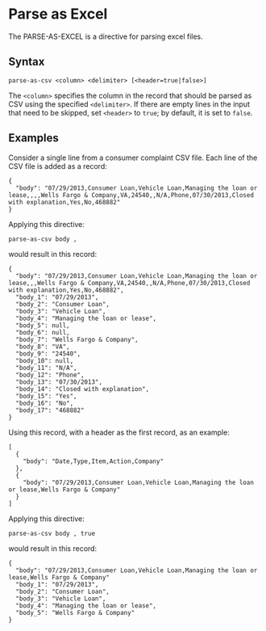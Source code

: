 # Parse as Excel

The PARSE-AS-EXCEL is a directive for parsing excel files.


## Syntax
```
parse-as-csv <column> <delimiter> [<header=true|false>]
```

The `<column>` specifies the column in the record that should be parsed as CSV using
the specified `<delimiter>`. If there are empty lines in the input that need to be
skipped, set `<header>` to `true`; by default, it is set to `false`.


## Examples

Consider a single line from a consumer complaint CSV file. Each line of the CSV file is added as a record:
```
{
  "body": "07/29/2013,Consumer Loan,Vehicle Loan,Managing the loan or lease,,,,Wells Fargo & Company,VA,24540,,N/A,Phone,07/30/2013,Closed with explanation,Yes,No,468882"
}
```

Applying this directive:
```
parse-as-csv body ,
```

would result in this record:
```
{
  "body": "07/29/2013,Consumer Loan,Vehicle Loan,Managing the loan or lease,,,Wells Fargo & Company,VA,24540,,N/A,Phone,07/30/2013,Closed with explanation,Yes,No,468882",
  "body_1": "07/29/2013",
  "body_2": "Consumer Loan",
  "body_3": "Vehicle Loan",
  "body_4": "Managing the loan or lease",
  "body_5": null,
  "body_6": null,
  "body_7": "Wells Fargo & Company",
  "body_8": "VA",
  "body_9": "24540",
  "body_10": null,
  "body_11": "N/A",
  "body_12": "Phone",
  "body_13": "07/30/2013",
  "body_14": "Closed with explanation",
  "body_15": "Yes",
  "body_16": "No",
  "body_17": "468882"
}
```

Using this record, with a header as the first record, as an example:
```
[
  {
    "body": "Date,Type,Item,Action,Company"
  },
  {
    "body": "07/29/2013,Consumer Loan,Vehicle Loan,Managing the loan or lease,Wells Fargo & Company"
  }
]
```

Applying this directive:
```
parse-as-csv body , true
```

would result in this record:
```
{
  "body": "07/29/2013,Consumer Loan,Vehicle Loan,Managing the loan or lease,Wells Fargo & Company"
  "body_1": "07/29/2013",
  "body_2": "Consumer Loan",
  "body_3": "Vehicle Loan",
  "body_4": "Managing the loan or lease",
  "body_5": "Wells Fargo & Company"
}
```
